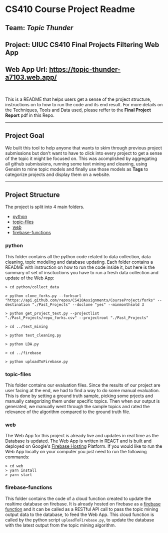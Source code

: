 # CS410 Course Project Readme

## Team: ***Topic Thunder***
## Project: UIUC CS410 Final Projects Filtering Web App

## Web App Url: https://topic-thunder-a7103.web.app/

<br>

This is a README that helps users get a sense of the project structure, instructions on to how to run the code and its end result. For more details on the Techniques, Tools and Data used, please reffer to the **Final Project Report** pdf in this Repo.

---

## Project Goal
We built this tool to help anyone that wants to skim through previous project submissions but don't want to have to click into every project to get a sense of the topic it might be focused on. This was acomplished by aggregating all github submissions, running some text mining and cleaning, using Gensim to mine topic models and finally use those models as **Tags** to categorize projects and display them on a website.

---

## Project Structure
The project is split into 4 main folders.
- [python](#python)
- [topic-files](#topic-files)
- [web](#web)
- [firebase-functions](#firebase-functions)

### python
This folder contains all the python code related to data collection, data cleaning, topic modeling and database updating.
Each folder contains a README with instruction on how to run the code inside it, but here is the summary of set of insctuctions you have to run a fresh data collection and update of the Web App:

```
> cd python/collect_data

> python clone_forks.py --forksurl "https://api.github.com/repos/CS410Assignments/CourseProject/forks" --destination "./Past_Projects" --doclone "yes" --minmonthsold 3

> python get_project_text.py --projectlist "./Past_Projects/repo_forks.csv" --projectroot "./Past_Projects"

> cd ../text_mining

> python text_cleaning.py

> python LDA.py

> cd ../firebase

> python uploadToFirebase.py
```

### topic-files

This folder contains our evaluation files. Since the results of our project are user facing at the end, we had to find a way to do some manual evaluation. This is done by setting a ground truth sample, picking some prjects and manually categorizing them under specific topics. Then when our output is generated, we manually went through the sample topics and rated the relevance of the algorithm compared to the ground truth file.

### web

The Web App for this project is already live and updates in real time as the Database is updated. The Web App is written in REACT and is built and deployed on Google's [Firebase Hosting](https://firebase.google.com/products/hosting) Platform. If you would like to run the Web App locally on your computer you just need to run the following commands:

```
> cd web
> yarn install
> yarn start
```

### firebase-functions

This folder contains the code of a cloud function created to update the realtime database on firebase. It is already hosted on firebase as a [firebase function](firebase-function) and it can be called as a RESTful API call to pass the topic mining output data to the database, to feed the Web App. This cloud function is called by the python script `uploadToFirebase.py`, to update the database with the latest output from the topic mining algorithm.